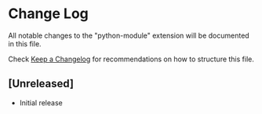 # Change Log

All notable changes to the "python-module" extension will be documented in this file.

Check [Keep a Changelog](http://keepachangelog.com/) for recommendations on how to structure this file.

## [Unreleased]

- Initial release